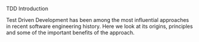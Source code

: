 TDD Introduction

Test Driven Development has been among the most influential approaches in recent software engineering history. Here we look at its origins, principles and some of the important benefits of the approach.